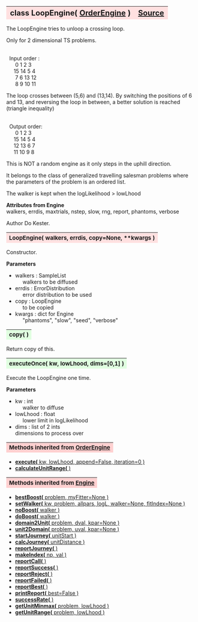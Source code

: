 ---
---
<br><br>

<a name="LoopEngine"></a>
<table><thead style="background-color:#FFE0E0; width:100%; font-size:20px"><tr><th style="text-align:left">
<strong>class LoopEngine(</strong> <a href="./OrderEngine.html">OrderEngine</a> )</th><th style="text-align:right"><a href=https://github.com/dokester/BayesicFitting/blob/master/BayesicFitting/source/LoopEngine.py target=_blank>Source</a></th></tr></thead></table>
<p>

The LoopEngine tries to unloop a crossing loop.

Only for 2 dimensional TS problems.

<br>&nbsp; Input order :<br>
&nbsp;&nbsp;&nbsp;&nbsp;&nbsp; 0  1  2  3<br>
&nbsp;&nbsp;&nbsp;&nbsp; 15 14  5  4<br>
&nbsp;&nbsp;&nbsp;&nbsp;&nbsp; 7  6 13 12<br>
&nbsp;&nbsp;&nbsp;&nbsp;&nbsp; 8  9 10 11<br>

The loop crosses between (5,6) and (13,14). By switching the positions
of 6 and 13, and reversing the loop in between, a better solution is
reached (triangle inequality)

<br>&nbsp; Output order:<br>
&nbsp;&nbsp;&nbsp;&nbsp;&nbsp; 0  1  2  3<br>
&nbsp;&nbsp;&nbsp;&nbsp; 15 14  5  4<br>
&nbsp;&nbsp;&nbsp;&nbsp; 12 13  6  7<br>
&nbsp;&nbsp;&nbsp;&nbsp; 11 10  9  8<br>

This is NOT a random engine as it only steps in the uphill direction.

It belongs to the class of generalized travelling salesman problems
where the parameters of the problem is an ordered list.

The walker is kept when the logLikelihood > lowLhood

<b>Attributes from Engine</b><br>
walkers, errdis, maxtrials, nstep, slow, rng, report, phantoms, verbose

Author       Do Kester.


<a name="LoopEngine"></a>
<table><thead style="background-color:#FFE0E0; width:100%; font-size:15px"><tr><th style="text-align:left">
<strong>LoopEngine(</strong> walkers, errdis, copy=None, **kwargs )
</th></tr></thead></table>
<p>

Constructor.

<b>Parameters</b><br>
* walkers  :  SampleList<br>
&nbsp;&nbsp;&nbsp;&nbsp; walkers to be diffused<br>
* errdis  :  ErrorDistribution<br>
&nbsp;&nbsp;&nbsp;&nbsp; error distribution to be used<br>
* copy  :  LoopEngine<br>
&nbsp;&nbsp;&nbsp;&nbsp; to be copied<br>
* kwargs  :  dict for Engine<br>
&nbsp;&nbsp;&nbsp;&nbsp; "phantoms", "slow", "seed", "verbose"<br>


<a name="copy"></a>
<table><thead style="background-color:#E0FFE0; width:100%; font-size:15px"><tr><th style="text-align:left">
<strong>copy(</strong> )
</th></tr></thead></table>
<p>
Return copy of this. 

<a name="executeOnce"></a>
<table><thead style="background-color:#E0FFE0; width:100%; font-size:15px"><tr><th style="text-align:left">
<strong>executeOnce(</strong> kw, lowLhood, dims=[0,1] ) 
</th></tr></thead></table>
<p>

Execute the LoopEngine one time.

<b>Parameters</b><br>
* kw  :  int<br>
&nbsp;&nbsp;&nbsp;&nbsp; walker to diffuse<br>
* lowLhood  :  float<br>
&nbsp;&nbsp;&nbsp;&nbsp; lower limit in logLikelihood<br>
* dims  :  list of 2 ints<br>
    dimensions to process over

<table><thead style="background-color:#FFD0D0; width:100%; font-size:15px"><tr><th style="text-align:left">
<strong>Methods inherited from</strong> <a href="./OrderEngine.html">OrderEngine</a></th></tr></thead></table>


* [<strong>execute(</strong> kw, lowLhood, append=False, iteration=0 )](./OrderEngine.md#execute)
* [<strong>calculateUnitRange(</strong> ) ](./OrderEngine.md#calculateUnitRange)


<table><thead style="background-color:#FFD0D0; width:100%; font-size:15px"><tr><th style="text-align:left">
<strong>Methods inherited from</strong> <a href="./Engine.html">Engine</a></th></tr></thead></table>


* [<strong>bestBoost(</strong> problem, myFitter=None ) ](./Engine.md#bestBoost)
* [<strong>setWalker(</strong> kw, problem, allpars, logL, walker=None, fitIndex=None ) ](./Engine.md#setWalker)
* [<strong>noBoost(</strong> walker ) ](./Engine.md#noBoost)
* [<strong>doBoost(</strong> walker ) ](./Engine.md#doBoost)
* [<strong>domain2Unit(</strong> problem, dval, kpar=None ) ](./Engine.md#domain2Unit)
* [<strong>unit2Domain(</strong> problem, uval, kpar=None ) ](./Engine.md#unit2Domain)
* [<strong>startJourney(</strong> unitStart ) ](./Engine.md#startJourney)
* [<strong>calcJourney(</strong> unitDistance ) ](./Engine.md#calcJourney)
* [<strong>reportJourney(</strong> ) ](./Engine.md#reportJourney)
* [<strong>makeIndex(</strong> np, val ) ](./Engine.md#makeIndex)
* [<strong>reportCall(</strong> )](./Engine.md#reportCall)
* [<strong>reportSuccess(</strong> )](./Engine.md#reportSuccess)
* [<strong>reportReject(</strong> )](./Engine.md#reportReject)
* [<strong>reportFailed(</strong> )](./Engine.md#reportFailed)
* [<strong>reportBest(</strong> )](./Engine.md#reportBest)
* [<strong>printReport(</strong> best=False ) ](./Engine.md#printReport)
* [<strong>successRate(</strong> ) ](./Engine.md#successRate)
* [<strong>getUnitMinmax(</strong> problem, lowLhood ) ](./Engine.md#getUnitMinmax)
* [<strong>getUnitRange(</strong> problem, lowLhood ) ](./Engine.md#getUnitRange)
